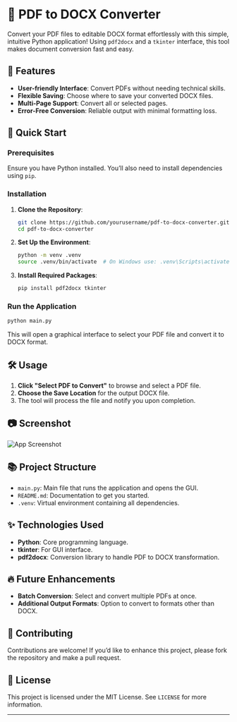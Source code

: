 # 📄 PDF to DOCX Converter

Convert your PDF files to editable DOCX format effortlessly with this simple, intuitive Python application! Using `pdf2docx` and a `tkinter` interface, this tool makes document conversion fast and easy.

## 🌟 Features
- **User-friendly Interface**: Convert PDFs without needing technical skills.
- **Flexible Saving**: Choose where to save your converted DOCX files.
- **Multi-Page Support**: Convert all or selected pages.
- **Error-Free Conversion**: Reliable output with minimal formatting loss.

## 🚀 Quick Start

### Prerequisites
Ensure you have Python installed. You’ll also need to install dependencies using `pip`.

### Installation

1. **Clone the Repository**:
   ```bash
   git clone https://github.com/yourusername/pdf-to-docx-converter.git
   cd pdf-to-docx-converter
   ```

2. **Set Up the Environment**:
   ```bash
   python -m venv .venv
   source .venv/bin/activate  # On Windows use: .venv\Scripts\activate
   ```

3. **Install Required Packages**:
   ```bash
   pip install pdf2docx tkinter
   ```

### Run the Application

```bash
python main.py
```

This will open a graphical interface to select your PDF file and convert it to DOCX format.

## 🛠 Usage

1. **Click "Select PDF to Convert"** to browse and select a PDF file.
2. **Choose the Save Location** for the output DOCX file.
3. The tool will process the file and notify you upon completion.

## 📷 Screenshot

![App Screenshot](screenshot.png)  <!-- Replace with an actual screenshot if available -->

## 📚 Project Structure

- `main.py`: Main file that runs the application and opens the GUI.
- `README.md`: Documentation to get you started.
- `.venv`: Virtual environment containing all dependencies.

## ✨ Technologies Used

- **Python**: Core programming language.
- **tkinter**: For GUI interface.
- **pdf2docx**: Conversion library to handle PDF to DOCX transformation.

## 🔥 Future Enhancements
- **Batch Conversion**: Select and convert multiple PDFs at once.
- **Additional Output Formats**: Option to convert to formats other than DOCX.

## 🤝 Contributing

Contributions are welcome! If you’d like to enhance this project, please fork the repository and make a pull request.

## 📄 License

This project is licensed under the MIT License. See `LICENSE` for more information.

---
